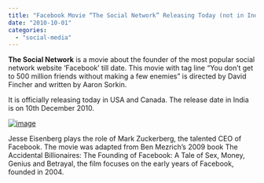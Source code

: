 ```yaml
---
title: "Facebook Movie “The Social Network” Releasing Today (not in India)"
date: "2010-10-01"
categories: 
  - "social-media"
---
```


**The Social Network** is a movie about the founder of the most popular social network website ‘Facebook’ till date. This movie with tag line “You don’t get to 500 million friends without making a few enemies” is directed by David Fincher and written by Aaron Sorkin.

It is officially releasing today in USA and Canada. The release date in India is on 10th December 2010.

[![image](http://lh3.ggpht.com/_40bmzDo_mBs/TKX-RCiRc9I/AAAAAAAABbQ/0YOU1DpvgJQ/image_thumb%5B1%5D.png?imgmax=800 "image")](http://lh5.ggpht.com/_40bmzDo_mBs/TKX-QNBzIaI/AAAAAAAABbM/qQoKkSRyPV8/s1600-h/image%5B3%5D.png)

Jesse Eisenberg plays the role of Mark Zuckerberg, the talented CEO of Facebook. The movie was adapted from Ben Mezrich’s 2009 book The Accidental Billionaires: The Founding of Facebook: A Tale of Sex, Money, Genius and Betrayal, the film focuses on the early years of Facebook, founded in 2004.
